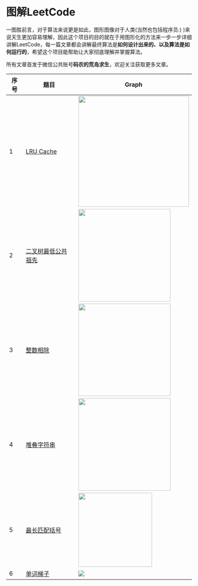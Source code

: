 # 图解LeetCode

一图胜前言，对于算法来说更是如此，图形图像对于人类(当然也包括程序员:) )来说天生更加容易理解，因此这个项目的目的就在于用图形化的方法来一步一步详细讲解LeetCode，每一篇文章都会讲解最终算法是**如何设计出来的、以及算法是如何运行的**，希望这个项目能帮助让大家彻底理解并掌握算法。

所有文章首发于微信公共账号**码农的荒岛求生**，欢迎关注获取更多文章。

| 序号 | 题目                                             | Graph                                                       |
| ---- | ------------------------------------------------------------ | ------------------------------------------------------------ |
| 1    | [LRU Cache](https://github.com/olaph123/leetcode/blob/master/leetcode/%E5%9B%BE%E8%A7%A3LeetCode%EF%BC%9ALRU%20cache.md) | <img src = "https://camo.githubusercontent.com/74adede2706fb34a25977f250479919dc9b81a89/68747470733a2f2f6d6d62697a2e717069632e636e2f6d6d62697a5f706e672f38673372774a506d7961315769616c764d3375306e72556749616f50304e77624155326b696132734356396f3978556f4b564c696351684d705354785a6b774674316e6a786f6963383464737947776e656d6b614579426767412f3634303f77785f666d743d706e672674703d7765627026777866726f6d3d352677785f6c617a793d312677785f636f3d31" width="300"> |
| 2    | [二叉树最低公共祖先](https://github.com/olaph123/leetcode/blob/master/leetcode/%E5%9B%BE%E8%A7%A3leetCode%EF%BC%9A%E4%BA%8C%E5%8F%89%E6%A0%91%E6%9C%80%E4%BD%8E%E5%85%AC%E5%85%B1%E7%A5%96%E5%85%88.md) | <img src = "https://camo.githubusercontent.com/56433a6a09ee4abe40a8790775271522039adf4a/68747470733a2f2f6d6d62697a2e717069632e636e2f6d6d62697a5f706e672f38673372774a506d79613271496c34366963326469636962514c754c445a4850756e6a73306f754756704536753264337752537a3276575a69626f6457334662346e6e6462617556494a6d424c30564371595573556f35644a672f3634303f77785f666d743d706e672674703d7765627026777866726f6d3d352677785f6c617a793d312677785f636f3d31" width="250"> |
| 3    | [整数相除](https://github.com/olaph123/leetcode/blob/master/leetcode/%E5%9B%BE%E8%A7%A3LeetCode%EF%BC%9A%E6%95%B4%E6%95%B0%E7%9B%B8%E9%99%A4.md) | <img src = "https://camo.githubusercontent.com/429909fe5dbb684e025661269b7af9337843f9e9/68747470733a2f2f6d6d62697a2e717069632e636e2f6d6d62697a5f706e672f38673372774a506d796131686d6a696343494e31396a3872624e78494c6559343056556e58347039665071524b30423455616e4a5341685957637738514f506832723143734a3344567363776961715843704b6a355857772f3634303f77785f666d743d706e672674703d7765627026777866726f6d3d352677785f6c617a793d312677785f636f3d31" width="250"> |
| 4    | [堆叠字符串](https://github.com/olaph123/leetcode/blob/master/leetcode/%E5%9B%BE%E8%A7%A3LeetCode%EF%BC%9A%E5%A0%86%E5%8F%A0%E5%AD%97%E7%AC%A6%E4%B8%B2.md) | <img src = "https://camo.githubusercontent.com/429909fe5dbb684e025661269b7af9337843f9e9/68747470733a2f2f6d6d62697a2e717069632e636e2f6d6d62697a5f706e672f38673372774a506d796131686d6a696343494e31396a3872624e78494c6559343056556e58347039665071524b30423455616e4a5341685957637738514f506832723143734a3344567363776961715843704b6a355857772f3634303f77785f666d743d706e672674703d7765627026777866726f6d3d352677785f6c617a793d312677785f636f3d31" width="250"> |
| 5    | [最长匹配括号](https://github.com/olaph123/leetcode/blob/master/leetcode/%E5%9B%BE%E8%A7%A3LeetCode%EF%BC%9A%E6%9C%80%E9%95%BF%E5%8C%B9%E9%85%8D%E6%8B%AC%E5%8F%B7.md) | <img src = "https://camo.githubusercontent.com/f7b36b963a481bdee2c1b2c37a7deab34f8fce4b/68747470733a2f2f6d6d62697a2e717069632e636e2f6d6d62697a5f706e672f38673372774a506d796131686d6a696343494e31396a3872624e78494c6559343051616b3670436b31595043303171316a54594669635065487642696155646d314d35334f66715573564635394b31394b526857554c6e4c772f3634303f77785f666d743d706e672674703d7765627026777866726f6d3d352677785f6c617a793d312677785f636f3d31" width="200"> |
| 6    | [单词梯子](https://github.com/olaph123/leetcode/blob/master/leetcode/%E5%9B%BE%E8%A7%A3LeetCode%EF%BC%9A%E5%8D%95%E8%AF%8D%E6%A2%AF%E5%AD%90.md) | ![](https://github.com/olaph123/md/blob/master/%E5%9B%BE%E7%89%87/1574759446030.png) |